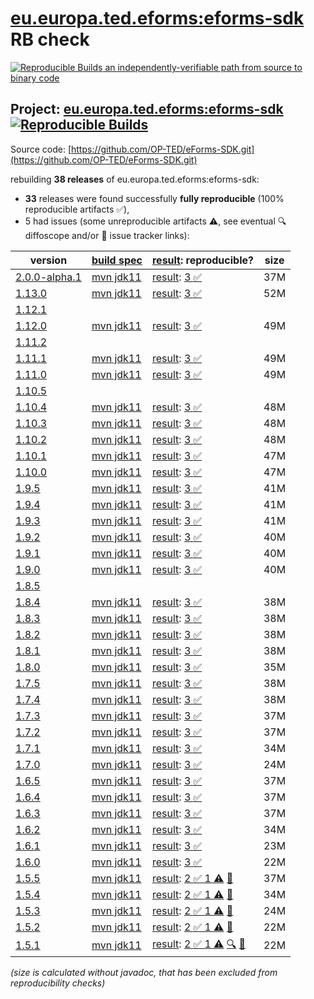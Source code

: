 [eu.europa.ted.eforms:eforms-sdk](https://central.sonatype.com/artifact/eu.europa.ted.eforms/eforms-sdk/versions) RB check
=======

[![Reproducible Builds](https://reproducible-builds.org/images/logos/rb.svg) an independently-verifiable path from source to binary code](https://reproducible-builds.org/)

## Project: [eu.europa.ted.eforms:eforms-sdk](https://central.sonatype.com/artifact/eu.europa.ted.eforms/eforms-sdk/versions) [![Reproducible Builds](https://img.shields.io/endpoint?url=https://raw.githubusercontent.com/jvm-repo-rebuild/reproducible-central/master/content/eu/europa/ted/eforms/eforms-sdk/badge.json)](https://github.com/jvm-repo-rebuild/reproducible-central/blob/master/content/eu/europa/ted/eforms/eforms-sdk/README.md)

Source code: [https://github.com/OP-TED/eForms-SDK.git](https://github.com/OP-TED/eForms-SDK.git)

rebuilding **38 releases** of eu.europa.ted.eforms:eforms-sdk:
- **33** releases were found successfully **fully reproducible** (100% reproducible artifacts :white_check_mark:),
- 5 had issues (some unreproducible artifacts :warning:, see eventual :mag: diffoscope and/or :memo: issue tracker links):

| version | [build spec](/BUILDSPEC.md) | [result](https://reproducible-builds.org/docs/jvm/): reproducible? | size |
| -- | --------- | ------ | -- |
| [2.0.0-alpha.1](https://central.sonatype.com/artifact/eu.europa.ted.eforms/eforms-sdk/2.0.0-alpha.1/pom) | [mvn jdk11](eforms-sdk-2.0.0-alpha.1.buildspec) | [result](eforms-sdk-2.0.0-alpha.1.buildinfo): [3 :white_check_mark: ](eforms-sdk-2.0.0-alpha.1.buildcompare) | 37M |
| [1.13.0](https://central.sonatype.com/artifact/eu.europa.ted.eforms/eforms-sdk/1.13.0/pom) | [mvn jdk11](eforms-sdk-1.13.0.buildspec) | [result](eforms-sdk-1.13.0.buildinfo): [3 :white_check_mark: ](eforms-sdk-1.13.0.buildcompare) | 52M |
| [1.12.1](https://central.sonatype.com/artifact/eu.europa.ted.eforms/eforms-sdk/1.12.1/pom) | | | |
| [1.12.0](https://central.sonatype.com/artifact/eu.europa.ted.eforms/eforms-sdk/1.12.0/pom) | [mvn jdk11](eforms-sdk-1.12.0.buildspec) | [result](eforms-sdk-1.12.0.buildinfo): [3 :white_check_mark: ](eforms-sdk-1.12.0.buildcompare) | 49M |
| [1.11.2](https://central.sonatype.com/artifact/eu.europa.ted.eforms/eforms-sdk/1.11.2/pom) | | | |
| [1.11.1](https://central.sonatype.com/artifact/eu.europa.ted.eforms/eforms-sdk/1.11.1/pom) | [mvn jdk11](eforms-sdk-1.11.1.buildspec) | [result](eforms-sdk-1.11.1.buildinfo): [3 :white_check_mark: ](eforms-sdk-1.11.1.buildcompare) | 49M |
| [1.11.0](https://central.sonatype.com/artifact/eu.europa.ted.eforms/eforms-sdk/1.11.0/pom) | [mvn jdk11](eforms-sdk-1.11.0.buildspec) | [result](eforms-sdk-1.11.0.buildinfo): [3 :white_check_mark: ](eforms-sdk-1.11.0.buildcompare) | 49M |
| [1.10.5](https://central.sonatype.com/artifact/eu.europa.ted.eforms/eforms-sdk/1.10.5/pom) | | | |
| [1.10.4](https://central.sonatype.com/artifact/eu.europa.ted.eforms/eforms-sdk/1.10.4/pom) | [mvn jdk11](eforms-sdk-1.10.4.buildspec) | [result](eforms-sdk-1.10.4.buildinfo): [3 :white_check_mark: ](eforms-sdk-1.10.4.buildcompare) | 48M |
| [1.10.3](https://central.sonatype.com/artifact/eu.europa.ted.eforms/eforms-sdk/1.10.3/pom) | [mvn jdk11](eforms-sdk-1.10.3.buildspec) | [result](eforms-sdk-1.10.3.buildinfo): [3 :white_check_mark: ](eforms-sdk-1.10.3.buildcompare) | 48M |
| [1.10.2](https://central.sonatype.com/artifact/eu.europa.ted.eforms/eforms-sdk/1.10.2/pom) | [mvn jdk11](eforms-sdk-1.10.2.buildspec) | [result](eforms-sdk-1.10.2.buildinfo): [3 :white_check_mark: ](eforms-sdk-1.10.2.buildcompare) | 48M |
| [1.10.1](https://central.sonatype.com/artifact/eu.europa.ted.eforms/eforms-sdk/1.10.1/pom) | [mvn jdk11](eforms-sdk-1.10.1.buildspec) | [result](eforms-sdk-1.10.1.buildinfo): [3 :white_check_mark: ](eforms-sdk-1.10.1.buildcompare) | 47M |
| [1.10.0](https://central.sonatype.com/artifact/eu.europa.ted.eforms/eforms-sdk/1.10.0/pom) | [mvn jdk11](eforms-sdk-1.10.0.buildspec) | [result](eforms-sdk-1.10.0.buildinfo): [3 :white_check_mark: ](eforms-sdk-1.10.0.buildcompare) | 47M |
| [1.9.5](https://central.sonatype.com/artifact/eu.europa.ted.eforms/eforms-sdk/1.9.5/pom) | [mvn jdk11](eforms-sdk-1.9.5.buildspec) | [result](eforms-sdk-1.9.5.buildinfo): [3 :white_check_mark: ](eforms-sdk-1.9.5.buildcompare) | 41M |
| [1.9.4](https://central.sonatype.com/artifact/eu.europa.ted.eforms/eforms-sdk/1.9.4/pom) | [mvn jdk11](eforms-sdk-1.9.4.buildspec) | [result](eforms-sdk-1.9.4.buildinfo): [3 :white_check_mark: ](eforms-sdk-1.9.4.buildcompare) | 41M |
| [1.9.3](https://central.sonatype.com/artifact/eu.europa.ted.eforms/eforms-sdk/1.9.3/pom) | [mvn jdk11](eforms-sdk-1.9.3.buildspec) | [result](eforms-sdk-1.9.3.buildinfo): [3 :white_check_mark: ](eforms-sdk-1.9.3.buildcompare) | 41M |
| [1.9.2](https://central.sonatype.com/artifact/eu.europa.ted.eforms/eforms-sdk/1.9.2/pom) | [mvn jdk11](eforms-sdk-1.9.2.buildspec) | [result](eforms-sdk-1.9.2.buildinfo): [3 :white_check_mark: ](eforms-sdk-1.9.2.buildcompare) | 40M |
| [1.9.1](https://central.sonatype.com/artifact/eu.europa.ted.eforms/eforms-sdk/1.9.1/pom) | [mvn jdk11](eforms-sdk-1.9.1.buildspec) | [result](eforms-sdk-1.9.1.buildinfo): [3 :white_check_mark: ](eforms-sdk-1.9.1.buildcompare) | 40M |
| [1.9.0](https://central.sonatype.com/artifact/eu.europa.ted.eforms/eforms-sdk/1.9.0/pom) | [mvn jdk11](eforms-sdk-1.9.0.buildspec) | [result](eforms-sdk-1.9.0.buildinfo): [3 :white_check_mark: ](eforms-sdk-1.9.0.buildcompare) | 40M |
| [1.8.5](https://central.sonatype.com/artifact/eu.europa.ted.eforms/eforms-sdk/1.8.5/pom) | | | |
| [1.8.4](https://central.sonatype.com/artifact/eu.europa.ted.eforms/eforms-sdk/1.8.4/pom) | [mvn jdk11](eforms-sdk-1.8.4.buildspec) | [result](eforms-sdk-1.8.4.buildinfo): [3 :white_check_mark: ](eforms-sdk-1.8.4.buildcompare) | 38M |
| [1.8.3](https://central.sonatype.com/artifact/eu.europa.ted.eforms/eforms-sdk/1.8.3/pom) | [mvn jdk11](eforms-sdk-1.8.3.buildspec) | [result](eforms-sdk-1.8.3.buildinfo): [3 :white_check_mark: ](eforms-sdk-1.8.3.buildcompare) | 38M |
| [1.8.2](https://central.sonatype.com/artifact/eu.europa.ted.eforms/eforms-sdk/1.8.2/pom) | [mvn jdk11](eforms-sdk-1.8.2.buildspec) | [result](eforms-sdk-1.8.2.buildinfo): [3 :white_check_mark: ](eforms-sdk-1.8.2.buildcompare) | 38M |
| [1.8.1](https://central.sonatype.com/artifact/eu.europa.ted.eforms/eforms-sdk/1.8.1/pom) | [mvn jdk11](eforms-sdk-1.8.1.buildspec) | [result](eforms-sdk-1.8.1.buildinfo): [3 :white_check_mark: ](eforms-sdk-1.8.1.buildcompare) | 38M |
| [1.8.0](https://central.sonatype.com/artifact/eu.europa.ted.eforms/eforms-sdk/1.8.0/pom) | [mvn jdk11](eforms-sdk-1.8.0.buildspec) | [result](eforms-sdk-1.8.0.buildinfo): [3 :white_check_mark: ](eforms-sdk-1.8.0.buildcompare) | 35M |
| [1.7.5](https://central.sonatype.com/artifact/eu.europa.ted.eforms/eforms-sdk/1.7.5/pom) | [mvn jdk11](eforms-sdk-1.7.5.buildspec) | [result](eforms-sdk-1.7.5.buildinfo): [3 :white_check_mark: ](eforms-sdk-1.7.5.buildcompare) | 38M |
| [1.7.4](https://central.sonatype.com/artifact/eu.europa.ted.eforms/eforms-sdk/1.7.4/pom) | [mvn jdk11](eforms-sdk-1.7.4.buildspec) | [result](eforms-sdk-1.7.4.buildinfo): [3 :white_check_mark: ](eforms-sdk-1.7.4.buildcompare) | 38M |
| [1.7.3](https://central.sonatype.com/artifact/eu.europa.ted.eforms/eforms-sdk/1.7.3/pom) | [mvn jdk11](eforms-sdk-1.7.3.buildspec) | [result](eforms-sdk-1.7.3.buildinfo): [3 :white_check_mark: ](eforms-sdk-1.7.3.buildcompare) | 37M |
| [1.7.2](https://central.sonatype.com/artifact/eu.europa.ted.eforms/eforms-sdk/1.7.2/pom) | [mvn jdk11](eforms-sdk-1.7.2.buildspec) | [result](eforms-sdk-1.7.2.buildinfo): [3 :white_check_mark: ](eforms-sdk-1.7.2.buildcompare) | 37M |
| [1.7.1](https://central.sonatype.com/artifact/eu.europa.ted.eforms/eforms-sdk/1.7.1/pom) | [mvn jdk11](eforms-sdk-1.7.1.buildspec) | [result](eforms-sdk-1.7.1.buildinfo): [3 :white_check_mark: ](eforms-sdk-1.7.1.buildcompare) | 34M |
| [1.7.0](https://central.sonatype.com/artifact/eu.europa.ted.eforms/eforms-sdk/1.7.0/pom) | [mvn jdk11](eforms-sdk-1.7.0.buildspec) | [result](eforms-sdk-1.7.0.buildinfo): [3 :white_check_mark: ](eforms-sdk-1.7.0.buildcompare) | 24M |
| [1.6.5](https://central.sonatype.com/artifact/eu.europa.ted.eforms/eforms-sdk/1.6.5/pom) | [mvn jdk11](eforms-sdk-1.6.5.buildspec) | [result](eforms-sdk-1.6.5.buildinfo): [3 :white_check_mark: ](eforms-sdk-1.6.5.buildcompare) | 37M |
| [1.6.4](https://central.sonatype.com/artifact/eu.europa.ted.eforms/eforms-sdk/1.6.4/pom) | [mvn jdk11](eforms-sdk-1.6.4.buildspec) | [result](eforms-sdk-1.6.4.buildinfo): [3 :white_check_mark: ](eforms-sdk-1.6.4.buildcompare) | 37M |
| [1.6.3](https://central.sonatype.com/artifact/eu.europa.ted.eforms/eforms-sdk/1.6.3/pom) | [mvn jdk11](eforms-sdk-1.6.3.buildspec) | [result](eforms-sdk-1.6.3.buildinfo): [3 :white_check_mark: ](eforms-sdk-1.6.3.buildcompare) | 37M |
| [1.6.2](https://central.sonatype.com/artifact/eu.europa.ted.eforms/eforms-sdk/1.6.2/pom) | [mvn jdk11](eforms-sdk-1.6.2.buildspec) | [result](eforms-sdk-1.6.2.buildinfo): [3 :white_check_mark: ](eforms-sdk-1.6.2.buildcompare) | 34M |
| [1.6.1](https://central.sonatype.com/artifact/eu.europa.ted.eforms/eforms-sdk/1.6.1/pom) | [mvn jdk11](eforms-sdk-1.6.1.buildspec) | [result](eforms-sdk-1.6.1.buildinfo): [3 :white_check_mark: ](eforms-sdk-1.6.1.buildcompare) | 23M |
| [1.6.0](https://central.sonatype.com/artifact/eu.europa.ted.eforms/eforms-sdk/1.6.0/pom) | [mvn jdk11](eforms-sdk-1.6.0.buildspec) | [result](eforms-sdk-1.6.0.buildinfo): [3 :white_check_mark: ](eforms-sdk-1.6.0.buildcompare) | 22M |
| [1.5.5](https://central.sonatype.com/artifact/eu.europa.ted.eforms/eforms-sdk/1.5.5/pom) | [mvn jdk11](eforms-sdk-1.5.5.buildspec) | [result](eforms-sdk-1.5.5.buildinfo): [2 :white_check_mark:  1 :warning:](eforms-sdk-1.5.5.buildcompare) [:memo:](https://github.com/OP-TED/eForms-SDK/pull/309) | 37M |
| [1.5.4](https://central.sonatype.com/artifact/eu.europa.ted.eforms/eforms-sdk/1.5.4/pom) | [mvn jdk11](eforms-sdk-1.5.4.buildspec) | [result](eforms-sdk-1.5.4.buildinfo): [2 :white_check_mark:  1 :warning:](eforms-sdk-1.5.4.buildcompare) [:memo:](https://github.com/OP-TED/eForms-SDK/pull/309) | 34M |
| [1.5.3](https://central.sonatype.com/artifact/eu.europa.ted.eforms/eforms-sdk/1.5.3/pom) | [mvn jdk11](eforms-sdk-1.5.3.buildspec) | [result](eforms-sdk-1.5.3.buildinfo): [2 :white_check_mark:  1 :warning:](eforms-sdk-1.5.3.buildcompare) [:memo:](https://github.com/OP-TED/eForms-SDK/pull/309) | 24M |
| [1.5.2](https://central.sonatype.com/artifact/eu.europa.ted.eforms/eforms-sdk/1.5.2/pom) | [mvn jdk11](eforms-sdk-1.5.2.buildspec) | [result](eforms-sdk-1.5.2.buildinfo): [2 :white_check_mark:  1 :warning:](eforms-sdk-1.5.2.buildcompare) [:memo:](https://github.com/OP-TED/eForms-SDK/pull/309) | 22M |
| [1.5.1](https://central.sonatype.com/artifact/eu.europa.ted.eforms/eforms-sdk/1.5.1/pom) | [mvn jdk11](eforms-sdk-1.5.1.buildspec) | [result](eforms-sdk-1.5.1.buildinfo): [2 :white_check_mark:  1 :warning:](eforms-sdk-1.5.1.buildcompare) [:mag:](eforms-sdk-1.5.1.diffoscope) [:memo:](https://github.com/OP-TED/eForms-SDK/pull/309) | 22M |

<i>(size is calculated without javadoc, that has been excluded from reproducibility checks)</i>
